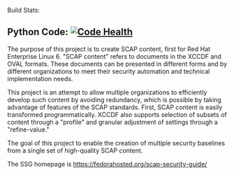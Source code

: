 Build Stats:

Python Code:
[![Code Health](https://landscape.io/github/OpenSCAP/scap-security-guide/master/landscape.png)](https://landscape.io/github/OpenSCAP/scap-security-guide/master)
---

The purpose of this project is to create SCAP content, first for 
Red Hat Enterprise Linux 6.  "SCAP content" refers to documents 
in the XCCDF and OVAL formats.  These documents can be presented
in different forms and by different organizations to meet their
security automation and technical implementation needs.  

This project is an attempt to allow multiple organizations to 
efficiently develop such content by avoiding redundancy, which is 
possible by taking advantage of features of the SCAP standards. First, 
SCAP content is easily transformed programmatically. XCCDF also supports
selection of subsets of content through a "profile" and granular adjustment 
of settings through a "refine-value."  

The goal of this project to enable the creation of multiple security 
baselines from a single set of high-quality SCAP content.

The SSG homepage is https://fedorahosted.org/scap-security-guide/
